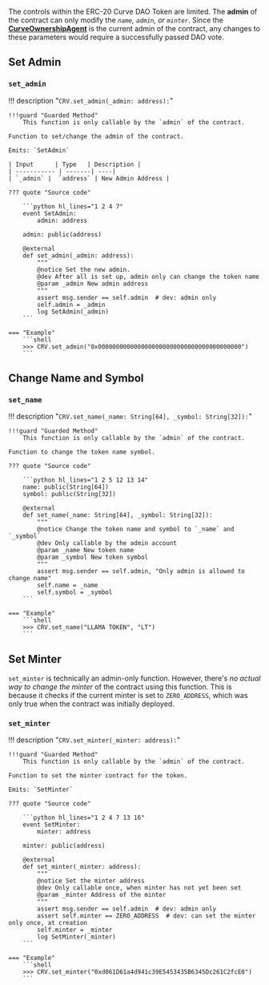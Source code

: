 The controls within the ERC-20 Curve DAO Token are limited. The **admin** of the contract can only modify the *`name`, `admin`, or `minter`*. Since the [**CurveOwnershipAgent**](../ownership-proxy/Agents.md#community-dao) is the current admin of the contract, any changes to these parameters would require a successfully passed DAO vote.

## **Set Admin**

### `set_admin`
!!! description "`CRV.set_admin(_admin: address):`"

    !!!guard "Guarded Method"
        This function is only callable by the `admin` of the contract.

    Function to set/change the admin of the contract.

    Emits: `SetAdmin`

    | Input      | Type   | Description |
    | ----------- | -------| ----|
    | `_admin` |  `address` | New Admin Address |

    ??? quote "Source code"

        ```python hl_lines="1 2 4 7"
        event SetAdmin:
            admin: address
        
        admin: public(address)

        @external
        def set_admin(_admin: address):
            """
            @notice Set the new admin.
            @dev After all is set up, admin only can change the token name
            @param _admin New admin address
            """
            assert msg.sender == self.admin  # dev: admin only
            self.admin = _admin
            log SetAdmin(_admin)
        ```

    === "Example"
        ```shell
        >>> CRV.set_admin("0x0000000000000000000000000000000000000000")
        ```

## **Change Name and Symbol**

### `set_name`
!!! description "`CRV.set_name(_name: String[64], _symbol: String[32]):`"

    !!!guard "Guarded Method"
        This function is only callable by the `admin` of the contract.

    Function to change the token name symbol.

    ??? quote "Source code"

        ```python hl_lines="1 2 5 12 13 14"
        name: public(String[64])
        symbol: public(String[32])

        @external
        def set_name(_name: String[64], _symbol: String[32]):
            """
            @notice Change the token name and symbol to `_name` and `_symbol`
            @dev Only callable by the admin account
            @param _name New token name
            @param _symbol New token symbol
            """
            assert msg.sender == self.admin, "Only admin is allowed to change name"
            self.name = _name
            self.symbol = _symbol
        ```

    === "Example"
        ```shell
        >>> CRV.set_name("LLAMA TOKEN", "LT")
        ```


## **Set Minter**

`set_minter` is technically an admin-only function. However, there's *no actual way to change the minter* of the contract using this function. This is because it checks if the current minter is set to `ZERO_ADDRESS`, which was only true when the contract was initially deployed.

### `set_minter`
!!! description "`CRV.set_minter(_minter: address):`"

    !!!guard "Guarded Method"
        This function is only callable by the `admin` of the contract.

    Function to set the minter contract for the token.

    Emits: `SetMinter`

    ??? quote "Source code"

        ```python hl_lines="1 2 4 7 13 16"
        event SetMinter:
            minter: address
        
        minter: public(address)

        @external
        def set_minter(_minter: address):
            """
            @notice Set the minter address
            @dev Only callable once, when minter has not yet been set
            @param _minter Address of the minter
            """
            assert msg.sender == self.admin  # dev: admin only
            assert self.minter == ZERO_ADDRESS  # dev: can set the minter only once, at creation
            self.minter = _minter
            log SetMinter(_minter)
        ```

    === "Example"
        ```shell
        >>> CRV.set_minter("0xd061D61a4d941c39E5453435B6345Dc261C2fcE0")
        ```